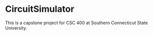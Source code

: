 # CircuitSimulator
This is a capstone project for CSC 400 at Southern Connecticut State University.
